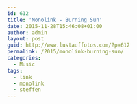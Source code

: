 ```yaml
---
id: 612
title: 'Monolink - Burning Sun'
date: 2015-11-28T15:46:08+01:00
author: admin
layout: post
guid: http://www.lustauffotos.com/?p=612
permalink: /2015/monolink-burning-sun/
categories:
  - Music
tags:
  - link
  - monolink
  - steffen
---
```

